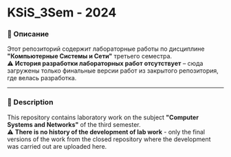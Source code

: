 # KSiS_3Sem - 2024
### 📌 Описание  
Этот репозиторий содержит лабораторные работы по дисциплине **"Компьютерные Системы и Сети"** третьего семестра.  
⚠️ **История разработки лабораторных работ отсутствует** – сюда загружены только финальные версии работ из закрытого репозитория, где велась разработка.  
***
### 📌 Description
This repository contains laboratory work on the subject **"Computer Systems and Networks"** of the third semester.  
⚠️ **There is no history of the development of lab work** - only the final versions of the work from the closed repository where the development was carried out are uploaded here.
